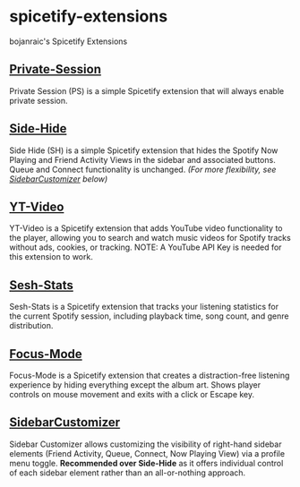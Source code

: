 # spicetify-extensions
bojanraic's Spicetify Extensions

## [Private-Session](./private-session/README.md)

Private Session (PS) is a simple Spicetify extension that will always enable private session.

## [Side-Hide](./side-hide/README.md)

Side Hide (SH) is a simple Spicetify extension that hides the Spotify Now Playing and Friend Activity Views in the sidebar and associated buttons. Queue and Connect functionality is unchanged. *(For more flexibility, see [SidebarCustomizer](#sidebarcustomizer) below)*

## [YT-Video](./yt-video/README.md)

YT-Video is a Spicetify extension that adds YouTube video functionality to the player, allowing you to search and watch music videos for Spotify tracks without ads, cookies, or tracking. 
NOTE: A YouTube API Key is needed for this extension to work. 

## [Sesh-Stats](./sesh-stats/README.md)

Sesh-Stats is a Spicetify extension that tracks your listening statistics for the current Spotify session, including playback time, song count, and genre distribution. 

## [Focus-Mode](./focus-mode/README.md)

Focus-Mode is a Spicetify extension that creates a distraction-free listening experience by hiding everything except the album art. Shows player controls on mouse movement and exits with a click or Escape key. 

## [SidebarCustomizer](./sidebar-customizer/README.md)

Sidebar Customizer allows customizing the visibility of right-hand sidebar elements (Friend Activity, Queue, Connect, Now Playing View) via a profile menu toggle. **Recommended over Side-Hide** as it offers individual control of each sidebar element rather than an all-or-nothing approach. 